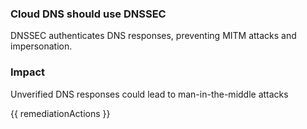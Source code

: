 
### Cloud DNS should use DNSSEC

DNSSEC authenticates DNS responses, preventing MITM attacks and impersonation.

### Impact
Unverified DNS responses could lead to man-in-the-middle attacks

<!-- DO NOT CHANGE -->
{{ remediationActions }}

